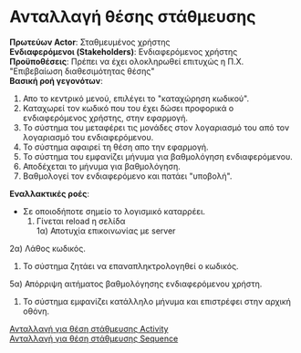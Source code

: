 # Ανταλλαγή θέσης στάθμευσης

**Πρωτεύων Actor**: Σταθμευμένος χρήστης  
**Ενδιαφερόμενοι (Stakeholders)**: Ενδιαφερόμενος χρήστης  
**Προϋποθέσεις**: Πρέπει να έχει ολοκληρωθεί επιτυχώς η Π.Χ. "Επιβεβαίωση διαθεσιμότητας θέσης"  
**Βασική ροή γεγονότων**: 
1) Απο το κεντρικό μενού, επιλέγει το "καταχώρηση κωδικού".
2) Καταχωρεί τον κωδικό που του έχει δώσει προφορικά ο ενδιαφερόμενος χρήστης, στην εφαρμογή.  
3) Το σύστημα του μεταφέρει τις μονάδες στον λογαριασμό του από τον λογαριασμό του ενδιαφερόμενου.     
4) Το σύστημα αφαιρεί τη θέση απο την εφαρμογή.  
5) Το σύστημα του εμφανίζει μήνυμα για βαθμολόγηση ενδιαφερόμενου. 
6) Αποδέχεται το μήνυμα για βαθμολόγηση.
7) Βαθμολογεί τον ενδιαφερόμενο και πατάει "υποβολή".

**Εναλλακτικές ροές**:  
* Σε οποιοδήποτε σημείο το λογισμικό καταρρέει.
    1. Γίνεται reload η σελίδα  
        1α) Αποτυχία επικοινωνίας με server 

2α) Λάθος κωδικός.  
    
1. Το σύστημα ζητάει να επαναπληκτρολογηθεί ο κωδικός.  

5α) Απόρριψη αιτήματος βαθμολόγησης ενδιαφερόμενου χρήστη.
1. Το σύστημα εμφανίζει κατάλληλο μήνυμα και επιστρέφει στην αρχική οθόνη.


[Ανταλλαγή για θέση στάθμευσης Activity](ΑνταλλαγήΘέσηςΣτάθμευσης.png)  
[Ανταλλαγή για θέση στάθμευσης Sequence](../requirements/sequence/ΑνταλλαγήΘέσης_ΔιάγραμμαΑκολουθίας.PNG)